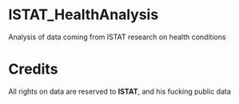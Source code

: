 # ISTAT_HealthAnalysis
Analysis of data coming from ISTAT research on health conditions






# Credits

All rights on data are reserved to **ISTAT**, and his fucking public data